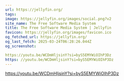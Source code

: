 ```yaml
---
url: https://jellyfin.org/
tags: 
image: https://jellyfin.org/images/social.png?v2
site_name: The Free Software Media System
title: The Free Software Media System | Jellyfin
favicon: https://jellyfin.org/images/favicon.ico
og_fetched_url: https://jellyfin.org/
og_last_fetch: 2025-03-24T06:28:26.044Z
og_screenshot: 

https://youtu.be/WCDmHljsinY?si=byS5EMYWiOIhP3Dz
https: //youtu.be/WCDmHljsinY?si=byS5EMYWiOIhP3Dz
---
```



https://youtu.be/WCDmHljsinY?si=byS5EMYWiOIhP3Dz